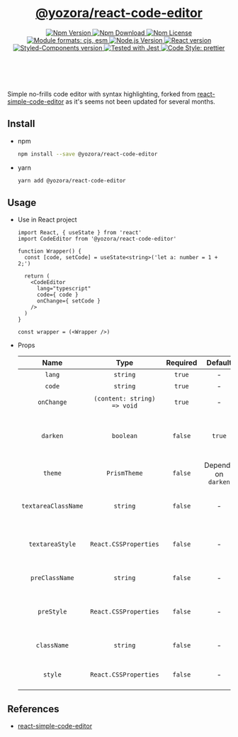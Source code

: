 <header>
  <h1 align="center">
    <a href="https://github.com/guanghechen/yozora-react/tree/master/packages/code-editor#readme">@yozora/react-code-editor</a>
  </h1>
  <div align="center">
    <a href="https://www.npmjs.com/package/@yozora/react-code-editor">
      <img
        alt="Npm Version"
        src="https://img.shields.io/npm/v/@yozora/react-code-editor.svg"
      />
    </a>
    <a href="https://www.npmjs.com/package/@yozora/react-code-editor">
      <img
        alt="Npm Download"
        src="https://img.shields.io/npm/dm/@yozora/react-code-editor.svg"
      />
    </a>
    <a href="https://www.npmjs.com/package/@yozora/react-code-editor">
      <img
        alt="Npm License"
        src="https://img.shields.io/npm/l/@yozora/react-code-editor.svg"
      />
    </a>
    <a href="#install">
      <img
        alt="Module formats: cjs, esm"
        src="https://img.shields.io/badge/module_formats-cjs%2C%20esm-green.svg"
      />
    </a>
    <a href="https://github.com/nodejs/node">
      <img
        alt="Node.js Version"
        src="https://img.shields.io/node/v/@yozora/react-code-editor"
      />
    </a>
    <a href="https://github.com/facebook/react">
      <img
        alt="React version"
        src="https://img.shields.io/npm/dependency-version/@yozora/react-code-editor/peer/react"
      />
    </a>
    <a href="https://github.com/styled-components/styled-components">
      <img
        alt="Styled-Components version"
        src="https://img.shields.io/npm/dependency-version/@yozora/react-code-editor/peer/styled-components"
      />
    </a>
    <a href="https://github.com/facebook/jest">
      <img
        alt="Tested with Jest"
        src="https://img.shields.io/badge/tested_with-jest-9c465e.svg"
      />
    </a>
    <a href="https://github.com/prettier/prettier">
      <img
        alt="Code Style: prettier"
        src="https://img.shields.io/badge/code_style-prettier-ff69b4.svg?style=flat-square"
      />
    </a>
  </div>
</header>
<br/>

Simple no-frills code editor with syntax highlighting, forked from [react-simple-code-editor][]
as it's seems not been updated for several months.


## Install

* npm

  ```bash
  npm install --save @yozora/react-code-editor
  ```

* yarn

  ```bash
  yarn add @yozora/react-code-editor
  ```

## Usage
  * Use in React project

    ```tsx
    import React, { useState } from 'react'
    import CodeEditor from '@yozora/react-code-editor'

    function Wrapper() {
      const [code, setCode] = useState<string>('let a: number = 1 + 2;')

      return (
        <CodeEditor
          lang="typescript"
          code={ code }
          onChange={ setCode }
        />
      )
    }

    const wrapper = (<Wrapper />)
    ```

  * Props

     Name                 | Type                        | Required  | Default             | Description
    :--------------------:|:---------------------------:|:---------:|:-------------------:|:-------------
     `lang`               | `string`                    | `true`    | -                   | Code language
     `code`               | `string`                    | `true`    | -                   | Code content
     `onChange`           | `(content: string) => void` | `true`    | -                   | Triggered when code changed.
     `darken`             | `boolean`                   | `false`   | `true`              | Specify the default theme (vcsDarkTheme / vscLightTheme)
     `theme`              | `PrismTheme`                | `false`   | Depends on `darken` | Highlight prism theme.
     `textareaClassName`  | `string`                    | `false`   | -                   | CSS class name for the underlying textarea
     `textareaStyle`      | `React.CSSProperties`       | `false`   | -                   | CSS style object for the underlying textarea
     `preClassName`       | `string`                    | `false`   | -                   | CSS class name for the underlying pre
     `preStyle`           | `React.CSSProperties`       | `false`   | -                   | CSS style object for the underlying textarea
     `className`          | `string`                    | `false`   | -                   | CSS class name for the container
     `style`              | `React.CSSProperties`       | `false`   | -                   | CSS style object for the container


## References

  - [react-simple-code-editor][]


[react-simple-code-editor]: https://github.com/satya164/react-simple-code-editor
